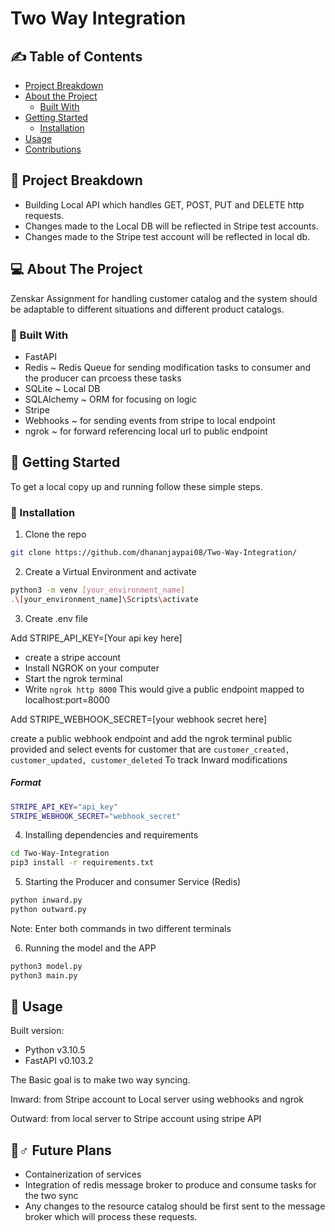 # Two Way Integration

 
 ## ✍️ Table of Contents
- [Project Breakdown](#project-breakdown)
- [About the Project](#about-the-project)
  - [Built With](#built-with)
- [Getting Started](#getting-started)
  - [Installation](#installation)
- [Usage](#usage)
- [Contributions](#contributions)

## 🔨 Project Breakdown 
- Building Local API which handles GET, POST, PUT and DELETE http requests. 
- Changes made to the Local DB will be reflected in Stripe test accounts.
- Changes made to the Stripe test account will be reflected in local db.

## 💻 About The Project
Zenskar Assignment for handling customer catalog and the system should be adaptable to different situations and different product catalogs.

### 🔧 Built With
  - FastAPI
  - Redis ~ Redis Queue for sending modification tasks to consumer and the producer can prcoess these tasks
  - SQLite ~ Local DB
  - SQLAlchemy ~ ORM for focusing on logic 
  - Stripe
  - Webhooks ~ for sending events from stripe to local endpoint
  - ngrok ~ for forward referencing local url to public endpoint
  

## 🚀 Getting Started
To get a local copy up and running follow these simple steps.

### 🔨 Installation
1. Clone the repo

```sh
git clone https://github.com/dhananjaypai08/Two-Way-Integration/
```

2. Create a Virtual Environment and activate

```sh
python3 -m venv [your_environment_name]
.\[your_environment_name]\Scripts\activate
```
3. Create .env file
   
Add STRIPE_API_KEY=[Your api key here]

- create a stripe account
- Install NGROK on your computer
- Start the ngrok terminal
- Write ```ngrok http 8000```
This would give a public endpoint mapped to localhost:port=8000

Add STRIPE_WEBHOOK_SECRET=[your webhook secret here] 

create a public webhook endpoint and add the ngrok terminal public provided and select events for customer that are ```customer_created, customer_updated, customer_deleted``` To track Inward modifications 

##### Format
```sh
STRIPE_API_KEY="api_key"
STRIPE_WEBHOOK_SECRET="webhook_secret"
```

4. Installing dependencies and requirements

```sh
cd Two-Way-Integration
pip3 install -r requirements.txt
```

5. Starting the Producer and consumer Service (Redis)

```sh
python inward.py
python outward.py
```

Note: Enter both commands in two different terminals

6. Running the model and the APP
```sh
python3 model.py 
python3 main.py
```

## 🧠 Usage
Built version:
- Python v3.10.5
- FastAPI v0.103.2

The Basic goal is to make two way syncing.

Inward: from Stripe account to Local server using webhooks and ngrok

Outward: from local server to Stripe account using stripe API

## 🏃♂️ Future Plans
- Containerization of services
- Integration of redis message broker to produce and consume tasks for the two sync
- Any changes to the resource catalog should be first sent to the message broker which will process these requests.
